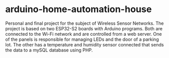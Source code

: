 # arduino-home-automation-house
Personal and final project for the subject of Wireless Sensor Networks. 
The project is based on two ESP32-S2 boards with Arduino programs. Both are connected to the Wi-Fi network and are controlled from a web server. One of the panels is responsible for managing LEDs and the door of a parking lot. The other has a temperature and humidity sensor connected that sends the data to a mySQL database using PHP.
